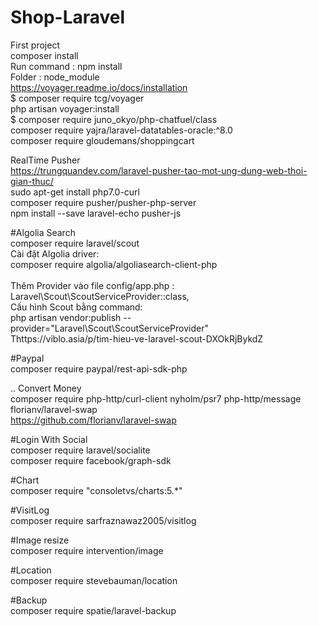 # Shop-Laravel 

First project <br/>
composer install <br/>
Run command : npm install <br/>
Folder : node_module <br/>
https://voyager.readme.io/docs/installation <br/>
$ composer require tcg/voyager <br/>
php artisan voyager:install <br/>
$ composer require juno_okyo/php-chatfuel/class <br/>
composer require yajra/laravel-datatables-oracle:^8.0 <br/>
composer require gloudemans/shoppingcart <br/>


RealTime Pusher</br>
https://trungquandev.com/laravel-pusher-tao-mot-ung-dung-web-thoi-gian-thuc/ <br/>
sudo apt-get install php7.0-curl  <br/>
composer require pusher/pusher-php-server<br/>
npm install --save laravel-echo pusher-js<br/>

#Algolia Search <br/>
composer require laravel/scout<br/>
Cài đặt Algolia driver:<br/>
composer require algolia/algoliasearch-client-php<br/>
<br/>
Thêm Provider vào file config/app.php :<br/>
Laravel\Scout\ScoutServiceProvider::class,<br/>
Cấu hình Scout bằng command:<br/>
php artisan vendor:publish --provider="Laravel\Scout\ScoutServiceProvider"<br/>
Thttps://viblo.asia/p/tim-hieu-ve-laravel-scout-DXOkRjBykdZ <br/>

#Paypal<br/>
composer require paypal/rest-api-sdk-php<br/>

.. Convert Money<br/>
composer require php-http/curl-client nyholm/psr7 php-http/message florianv/laravel-swap<br/>
https://github.com/florianv/laravel-swap<br/>

#Login With Social<br/>
composer require laravel/socialite<br/>
composer require facebook/graph-sdk<br/>

#Chart <br/>
composer require "consoletvs/charts:5.*"<br/>

#VisitLog <br/>
composer require sarfraznawaz2005/visitlog<br/>

#Image resize<br/>
composer require intervention/image<br/>

#Location <br/>
composer require stevebauman/location<br/>

#Backup <br/>
composer require spatie/laravel-backup<br/>
